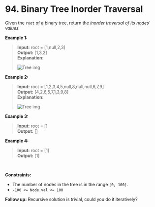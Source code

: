 # 94. Binary Tree Inorder Traversal

Given the `root` of a binary tree, return the *inorder traversal of its nodes' values.*


**Example 1:**

> **Input:** root = [1,null,2,3] <br>
> **Output:** [1,3,2] <br>
> **Explanation:** <br>
>
> ![Tree img](https://assets.leetcode.com/uploads/2024/08/29/screenshot-2024-08-29-202743.png)

**Example 2:**

> **Input:** root = [1,2,3,4,5,null,8,null,null,6,7,9] <br>
> **Output:** [4,2,6,5,7,1,3,9,8] <br>
> **Explanation:**
>
> ![Tree img](https://assets.leetcode.com/uploads/2024/08/29/tree_2.png)

**Example 3:**

> **Input:** root = [] <br>
> **Output:** []

**Example 4:**

> **Input:** root = [1] <br>
> **Output:** [1]

<br>

**Constraints:**

- The number of nodes in the tree is in the range `[0, 100]`. <br>
- `-100 <= Node.val <= 100`
 

**Follow up:** Recursive solution is trivial, could you do it iteratively?